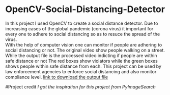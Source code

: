 # OpenCV-Social-Distancing-Detector
In this project I used OpenCV to create a social distance detector. Due to increasing cases of the global pandemic (corona virus) it important for
every one to adhere to social distancing so as to resuce the spread of the virus. \
With the help of computer vision one can monitor if people are adhering to social distancing or not.
The original video show people walking on a street. While the output file is the processed video indicting if people are within safe distance or not
The red boxes show violators while the green boxes shows people within safe distance from each.
This project can be used by law enforcement agencies to enforce social distancing and also monitor compliance level.
[link to download the output file](https://github.com/Arnold-git/OpenCV-Social-Distancing-Detector/blob/master/Documents/Project_Social_Distance/OpenCV-Social-Distancing-Detector/output%20file.mp4)

#Project credit
*I got the inspiration for this project from PyImageSearch*
